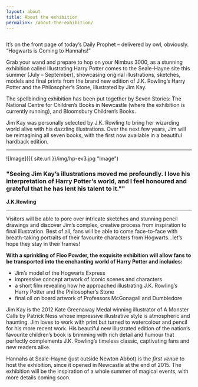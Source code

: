 ```yaml
---
layout: about
title: About the exhibition
permalink: /about-the-exhibition/
---
```


<img src="{{ site.url }}/img/jimkay.jpg" alt="" class="article__image--portrait float-right">

It’s on the front page of today’s Daily Prophet – delivered by owl, obviously. “Hogwarts is Coming to Hannahs!”

Grab your wand and prepare to hop on your Nimbus 3000, as a stunning exhibition called Illustrating Harry Potter comes to the Seale-Hayne site this summer (July – September), showcasing original illustrations, sketches, models and final prints from the brand new edition of J.K. Rowling’s Harry Potter and the Philosopher’s Stone, illustrated by Jim Kay.

The spellbinding exhibition has been put together by Seven Stories: The National Centre for Children’s Books in Newcastle (where the exhibition is currently running), and Bloomsbury Children’s Books.

Jim Kay was personally selected by J.K. Rowling to bring her wizarding world alive with his dazzling illustrations. Over the next few years, Jim will be reimagining all seven books, with the first now available in a beautiful hardback edition.

<hr>

![Image]({{ site.url }}/img/hp-ex3.jpg "Image")

### "Seeing Jim Kay’s illustrations moved me profoundly. I love his interpretation of Harry Potter’s world, and I feel honoured and grateful that he has lent his talent to it.""

**J.K.Rowling**

<hr>

Visitors will be able to pore over intricate sketches and stunning pencil drawings and discover Jim’s complex, creative process from inspiration to final illustration. Best of all, fans will be able to come face-to-face with breath-taking portraits of their favourite characters from Hogwarts…let’s hope they stay in their frames!

**With a sprinkling of Floo Powder, the exquisite exhibition will allow fans to be transported into the enchanting world of Harry Potter and includes:**

- Jim’s model of the Hogwarts Express
- impressive concept artwork of iconic scenes and characters
- a short film revealing how he approached illustrating J.K. Rowling’s Harry Potter and the Philosopher’s Stone
- final oil on board artwork of Professors McGonagall and Dumbledore

Jim Kay is the 2012 Kate Greenaway Medal winning illustrator of A Monster Calls by Patrick Ness whose impressive illustrative style is atmospheric and haunting. Jim loves to work with print but turned to watercolour and pencil for his more recent work. His beautiful new illustrated edition of the nation’s favourite children’s book is brimming with rich detail and humour that perfectly complements J.K. Rowling’s timeless classic, captivating fans and new readers alike.

Hannahs at Seale-Hayne (just outside Newton Abbot) is the *first venue* to host the exhibition, since it opened in Newcastle at the end of 2015. The exhibition will be the inspiration of a whole summer of magical events, with more details coming soon.

